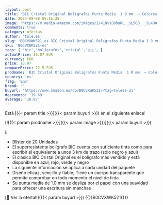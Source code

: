 ```yaml
---
layout: post
title: 'BIC Cristal Original Bolígrafos Punta Media  1 0 mm  – Colores Surtidos  Blíster de 20 Unidades  para escritura suave  certificados con etiqueta ecológica  Paquete de 3 '
date: 2024-09-08 09:16:28
image: 'https://m.media-amazon.com/images/I/41NV1O0buRL._SL500_._SL400_.jpg'
comments: true
category: ofertas
author: 'tole.es'
slug: 'B0CVXWK521-es BIC Cristal Original Bolígrafos Punta Media 1 0 mm –...'
sku: 'B0CVXWK521-es'
tags: [ 'bic','bolígrafos','cristal','🇪🇸', ]
actualPrice: 18.07 EUR
currency: EUR
price: 18.07
comparePrice: 22.5 EUR
prodname: 'BIC Cristal Original Bolígrafos Punta Media  1 0 mm  – Colores Surtidos  Blíster de 20 Unidades  para escritura suave  certificados con etiqueta ecológica  Paquete de 3 '
country: 'es'
flag: '🇪🇸'
brand: ''
buyurl: 'https://www.amazon.es/dp/B0CVXWK521/?tag=tolees-21'
descuento: '19.69'
average: '18.07'
---
```


Está [{{< param title >}}]({{< param buyurl >}}) en el siguiente enlace!

[![{{< param prodname >}}]({{< param image >}})]({{< param buyurl >}})

ℹ️:

- Blíster de 20 Unidades
- El superresistente bolígrafo BIC cuenta con suficiente tinta como para escribir el equivalente a unos 3 km de trazo (solo negro y azul)
- El clásico BIC Cristal Original es el bolígrafo más vendido y está disponible en azul, rojo, verde y negro
- La siguiente información se aplica a cada unidad del paquete
- Diseño eficaz, sencillo y fiable; Tiene un cuerpo transparente que permite comprobar en todo momento el nivel de tinta
- Su punta media de 1,0 mm se desliza por el papel con una suavidad para ofrecer una escritura sin manchas

[🛒 Ver la oferta!!]({{< param buyurl >}})
{{<world>}}B0CVXWK521{{</world>}}
